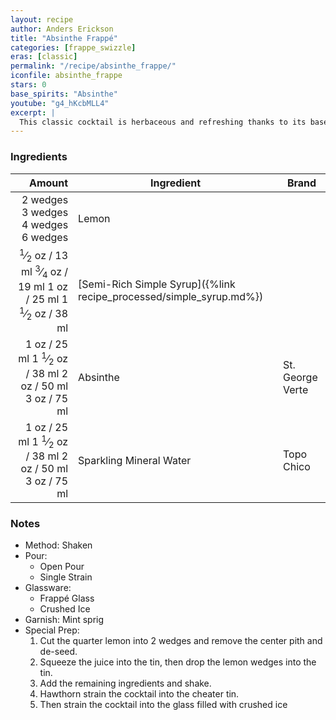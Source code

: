 ```yaml
---
layout: recipe
author: Anders Erickson
title: "Absinthe Frappé"
categories: [frappe_swizzle]
eras: [classic]
permalink: "/recipe/absinthe_frappe/"
iconfile: absinthe_frappe
stars: 0
base_spirits: "Absinthe"
youtube: "g4_hKcbMLL4"
excerpt: |
  This classic cocktail is herbaceous and refreshing thanks to its base spirit, anisette, soda water, crushed ice, and a mint garnish.
---
```


### Ingredients

|   Amount | Ingredient                                                | Brand            |
| -------: | --------------------------------------------------------- | ---------------- |
| <span class="onex active">2 wedges </span> <span class="onehalfx">3 wedges </span> <span class="twox">4 wedges </span> <span class="threex">6 wedges </span>| Lemon                                                     |
|   <span class="onex active"> <sup>1</sup>&frasl;<sub>2</sub> oz  / 13 ml</span> <span class="onehalfx"> <sup>3</sup>&frasl;<sub>4</sub> oz  / 19 ml</span> <span class="twox">1 oz  / 25 ml</span> <span class="threex">1 <sup>1</sup>&frasl;<sub>2</sub> oz  / 38 ml</span>| [Semi-Rich Simple Syrup]({%link recipe_processed/simple_syrup.md%}) |
|     <span class="onex active">1 oz  / 25 ml</span> <span class="onehalfx">1 <sup>1</sup>&frasl;<sub>2</sub> oz  / 38 ml</span> <span class="twox">2 oz  / 50 ml</span> <span class="threex">3 oz  / 75 ml</span>| Absinthe                                                  | St. George Verte |
|     <span class="onex active">1 oz  / 25 ml</span> <span class="onehalfx">1 <sup>1</sup>&frasl;<sub>2</sub> oz  / 38 ml</span> <span class="twox">2 oz  / 50 ml</span> <span class="threex">3 oz  / 75 ml</span>| Sparkling Mineral Water                                   | Topo Chico       |

### Notes

- Method: Shaken
- Pour:
  - Open Pour
  - Single Strain
- Glassware:
  - Frappé Glass
  - Crushed Ice
- Garnish: Mint sprig
- Special Prep:
  1. Cut the quarter lemon into 2 wedges and remove the center pith and de-seed.
  1. Squeeze the juice into the tin, then drop the lemon wedges into the tin.
  1. Add the remaining ingredients and shake.
  1. Hawthorn strain the cocktail into the cheater tin.
  1. Then strain the cocktail into the glass filled with crushed ice

    
<script type="application/ld+json">
{
  "@context": "https://schema.org",
  "@type": "Recipe",
  "author": {
    "@type": "Person",
    "name": "{{ page.author }}"
    },
  "image": "{%- for page in page.categories limit: 1 %}{% assign cat = site.data.categories | where: "slug", page | first %}{{ site.url }}{{ site.baseurl}}/assets/images/category_{{cat.slug}}.svg{% endfor -%}",
  "description": "{{ page.excerpt | strip_html | replace: '"', "'" }}",
  "recipeIngredient": [
  "2 wedges Lemon",
  "0.5 oz Semi-Rich Simple Syrup",
  "1 oz Absinthe ",
  "1 oz Sparkling Mineral Water"
    ],
  "name": "{{ page.title }}",
  "recipeInstructions": [
    {
      "@type": "HowToStep",
      "text": "- Method: Shaken"
    },
    {
      "@type": "HowToStep",
      "text": "- Pour:"
    },
    {
      "@type": "HowToStep",
      "text": "  - Open Pour"
    },
    {
      "@type": "HowToStep",
      "text": "  - Single Strain"
    },
    {
      "@type": "HowToStep",
      "text": "- Glassware:"
    },
    {
      "@type": "HowToStep",
      "text": "  - Frappé Glass"
    },
    {
      "@type": "HowToStep",
      "text": "  - Crushed Ice"
    },
    {
      "@type": "HowToStep",
      "text": "- Garnish: Mint sprig"
    },
    {
      "@type": "HowToStep",
      "text": "- Special Prep:"
    },
    {
      "@type": "HowToStep",
      "text": "  1. Cut the quarter lemon into 2 wedges and remove the center pith and de-seed."
    },
    {
      "@type": "HowToStep",
      "text": "  1. Squeeze the juice into the tin, then drop the lemon wedges into the tin."
    },
    {
      "@type": "HowToStep",
      "text": "  1. Add the remaining ingredients and shake."
    },
    {
      "@type": "HowToStep",
      "text": "  1. Hawthorn strain the cocktail into the cheater tin."
    },
    {
      "@type": "HowToStep",
      "text": "  1. Then strain the cocktail into the glass filled with crushed ice"
    }
    ],
  "recipeYield": "1 cocktail",
  "recipeCategory": "cocktail",
  {% if page.stars and site.data.ratings[page.iconfile].ratings -%}"aggregateRating": {
   "@type": "AggregateRating",
   "ratingValue": "{%- include stars_metadata.html %},
   "bestRating": "5",
   "reviewCount": "2"}{%- endif %}
  "recipeCuisine": "global",
  "prepTime": "PT20M",
  "cookTime": "PT15S",
  "keywords": "{{ page.title }}, cocktail, {{ page.eras }}, {%- include category_metadata.html -%}, {%- include spirits_metadata.html -%}"
}
</script>

    